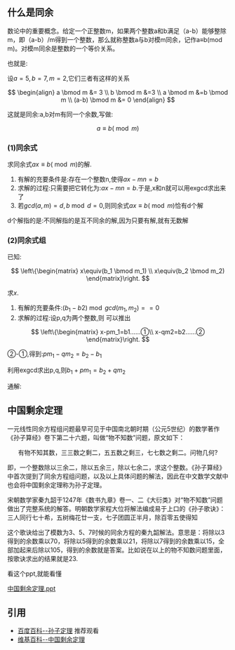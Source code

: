 ## 什么是同余

数论中的重要概念。给定一个正整数m，如果两个整数a和b满足（a-b）能够整除m，即（a-b）/m得到一个整数，那么就称整数a与b对模m同余，记作a≡b(mod m)。对模m同余是整数的一个等价关系。

也就是:

设$a=5,b=7,m=2$,它们三者有这样的关系

$$
\begin{align}  
  a \bmod m &= 3                 \\  
b \bmod m &=3 \\
a \bmod m &=b \bmod m \\
(a-b) \bmod m &= 0
\end{align}  
$$

这就是同余:a,b对m有同一个余数,写做:

$$
a \equiv b(\bmod m)
$$

### (1)同余式

求同余式$ax \equiv b(\bmod m)$的解.

 1. 有解的充要条件是:存在一个整数n,使得$ax-mn=b$
 2. 求解的过程:只需要把它转化为:$ax-mn=b$.于是,x和n就可以用exgcd求出来了
 3. 若$gcd(a,m) =d,b \bmod d=0$,则同余式$ax \equiv b(\bmod m)$恰有d个解

d个解指的是:不同解指的是互不同余的解,因为只要有解,就有无数解


### (2)同余式组

已知:

$$
\left\{\begin{matrix}
 x\equiv(b_1 \bmod m_1) \\ 
  x\equiv(b_2 \bmod m_2) 
\end{matrix}\right.
$$

求$x$.

 1. 有解的充要条件:$(b_1-b2)\bmod gcd(m_1,m_2) == 0$
 2. 求解的过程:设p,q为两个整数,则 可以推出

$$
\left\{\begin{matrix}
x-pm_1=b1......①\\ 
  x-qm2=b2......②
\end{matrix}\right.
$$

②-①,得到:$pm_1-qm_2=b_2-b_1$

利用exgcd求出p,q,则$b_1+pm_1=b_2+qm_2$


通解:


## 中国剩余定理


一元线性同余方程组问题最早可见于中国南北朝时期（公元5世纪）的数学著作《孙子算经》卷下第二十六题，叫做“物不知数”问题，原文如下：

<center>有物不知其数，三三数之剩二，五五数之剩三，七七数之剩二。问物几何?</center>

即，一个整数除以三余二，除以五余三，除以七余二，求这个整数。《孙子算经》中首次提到了同余方程组问题，以及以上具体问题的解法，因此在中文数学文献中也会将中国剩余定理称为孙子定理。

宋朝数学家秦九韶于1247年《数书九章》卷一、二《大衍类》对“物不知数”问题做出了完整系统的解答。明朝数学家程大位将解法编成易于上口的《孙子歌诀》：
三人同行七十希，五树梅花廿一支，七子团圆正半月，除百零五使得知

这个歌诀给出了模数为3、5、7时候的同余方程的秦九韶解法。意思是：将除以3得到的余数乘以70，将除以5得到的余数乘以21，将除以7得到的余数乘以15，全部加起来后除以105，得到的余数就是答案。比如说在以上的物不知数问题里面，按歌诀求出的结果就是23.


看这个ppt,就能看懂

[中国剩余定理.ppt](/noip/pdf/中国剩余定理.ppt)





## 引用

 - [百度百科--孙子定理](http://baike.baidu.com/view/157384.htm?fromtitle=%E5%89%A9%E4%BD%99%E5%AE%9A%E7%90%86&fromid=2362542&type=syn)  推荐观看
 - [
维基百科--中国剩余定理](https://zh.wikipedia.org/wiki/%E4%B8%AD%E5%9B%BD%E5%89%A9%E4%BD%99%E5%AE%9A%E7%90%86)
